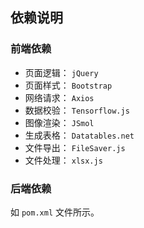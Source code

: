 ## 依赖说明

### 前端依赖

- 页面逻辑： `jQuery`
- 页面样式： `Bootstrap`
- 网络请求： `Axios`
- 数据校验： `Tensorflow.js`
- 图像渲染： `JSmol`
- 生成表格： `Datatables.net`
- 文件导出： `FileSaver.js`
- 文件处理： `xlsx.js`

### 后端依赖

如 `pom.xml` 文件所示。